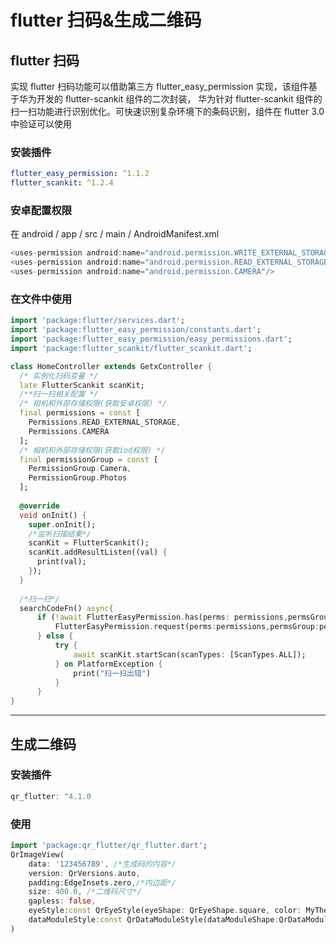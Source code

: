 # flutter 扫码&生成二维码

## flutter 扫码

实现 flutter 扫码功能可以借助第三方 flutter_easy_permission 实现，该组件基于华为开发的 flutter-scankit 组件的二次封装， 华为针对 flutter-scankit 组件的扫一扫功能进行识别优化。可快速识别复杂环境下的条码识别，组件在 flutter 3.0 中验证可以使用

### 安装插件

```yaml
flutter_easy_permission: ^1.1.2
flutter_scankit: ^1.2.4
```

### 安卓配置权限

在 android / app / src / main / AndroidManifest.xml

```dart
<uses-permission android:name="android.permission.WRITE_EXTERNAL_STORAGE"/>
<uses-permission android:name="android.permission.READ_EXTERNAL_STORAGE"/>
<uses-permission android:name="android.permission.CAMERA"/>
```

### 在文件中使用

```dart
import 'package:flutter/services.dart';
import 'package:flutter_easy_permission/constants.dart';
import 'package:flutter_easy_permission/easy_permissions.dart';
import 'package:flutter_scankit/flutter_scankit.dart';

class HomeController extends GetxController {
  /* 实例化扫码变量 */
  late FlutterScankit scanKit;
  /**扫一扫相关配置 */
  /* 相机和外部存储权限(获取安卓权限) */
  final permissions = const [
    Permissions.READ_EXTERNAL_STORAGE,
    Permissions.CAMERA
  ];
  /* 相机和外部存储权限(获取iod权限) */
  final permissionGroup = const [
    PermissionGroup.Camera,
    PermissionGroup.Photos
  ];
    
  @override
  void onInit() {
    super.onInit();
    /*监听扫描结果*/
    scanKit = FlutterScankit();
    scanKit.addResultListen((val) {
      print(val);
    });
  }
    
  /*扫一扫*/
  searchCodeFn() async{
      if (!await FlutterEasyPermission.has(perms: permissions,permsGroup:permissionGroup)) {
          FlutterEasyPermission.request(perms:permissions,permsGroup:permissionGroup);
      } else {
          try {
              await scanKit.startScan(scanTypes: [ScanTypes.ALL]);
          } on PlatformException {
              print("扫一扫出错")
          }
      }
}
```

---

## 生成二维码

### 安装插件

```dart
qr_flutter: ^4.1.0
```

### 使用

```dart
import 'package:qr_flutter/qr_flutter.dart';
QrImageView(
    data: '123456789', /*生成码的内容*/
    version: QrVersions.auto,
    padding:EdgeInsets.zero,/*内边距*/
    size: 400.0, /*二维码尺寸*/
    gapless: false,
    eyeStyle:const QrEyeStyle(eyeShape: QrEyeShape.square, color: MyTheme.themeColor),/*大色块的颜色及样式(可以是圆形和方形)*/
    dataModuleStyle:const QrDataModuleStyle(dataModuleShape:QrDataModuleShape.square, color: MyTheme.themeColor),/*小色块的颜色及样式(可以是圆形和方形)*/
)
```

